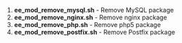 1. **ee_mod_remove_mysql.sh** - Remove MySQL package
1. **ee_mod_remove_nginx.sh** - Remove nginx package
1. **ee_mod_remove_php.sh** -  Remove php5 package
1. **ee_mod_remove_postfix.sh** - Remove Postfix package